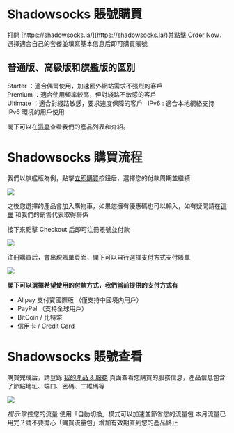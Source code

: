 # Shadowsocks 賬號購買

打開 [https://shadowsocks.la/](https://shadowsocks.la/)并點擊 [Order Now](https://portal.shadowsocks.la/link.php?id=5)，選擇適合自己的套餐並填寫基本信息后即可購買賬號

## 普通版、高級版和旗艦版的區別

Starter ：適合偶爾使用，加速國外網站需求不强烈的客戶     
Premium ：適合使用頻率較高，但對綫路不敏感的客戶    
Ultimate ：適合對綫路敏感，要求速度保障的客戶    
IPv6 : 適合本地網絡支持 IPv6 環境的用戶使用  

閣下可以在[這裏](https://portal.shadowsocks.la/cart.php)查看我們的產品列表和介紹。

# Shadowsocks 購買流程

我們以旗艦版為例，點擊[立即購買](https://portal.shadowsocks.la/cart.php)按鈕后，選擇您的付款周期並繼續

![](https://ooo.0o0.ooo/2017/01/04/586d05895415d.png)

之後您選擇的產品會加入購物車，如果您擁有優惠碼也可以輸入，如有疑問請在[這裏](https://portal.shadowsocks.la/submitticket.php?step=2&deptid=1) 和我們的銷售代表取得聯係

接下來點擊 Checkout 后即可注冊賬號並付款

![](https://ooo.0o0.ooo/2017/01/04/586d05b8763f6.png)

注冊購買后，會出現賬單頁面，閣下可以自行選擇支付方式支付賬單

![](https://ooo.0o0.ooo/2017/01/04/586d05dcc3708.png)

**閣下可以選擇希望使用的付款方式，我們當前提供的支付方式有**

- Alipay 支付寶國際版 （僅支持中國境内用戶）
- PayPal （支持全球用戶）
- BitCoin / 比特幣
- 信用卡 / Credit Card

# Shadowsocks 賬號查看

購買完成后，請登錄 [我的產品 & 服務](https://portal.shadowsocks.la/clientarea.php?action=services) 頁面查看您購買的服務信息，產品信息包含了節點地址、端口、密碼、二維碼等

![](https://ooo.0o0.ooo/2017/01/04/586d061ebb51f.png)

*提示*:掌控您的流量 使用「自動切換」模式可以加速並節省您的流量包
本月流量已用完？請不要擔心「購買流量包」增加有效期直到您的產品終止

